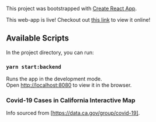 This project was bootstrapped with [Create React App](https://github.com/facebook/create-react-app).

This web-app is live! Checkout out [this link](https://https://ca-covid-visuals.herokuapp.com/) to view it online!
## Available Scripts

In the project directory, you can run:

### `yarn start:backend`

Runs the app in the development mode.<br />
Open [http://localhost:8080](http://localhost:8080) to view it in the browser.

### Covid-19 Cases in California Interactive Map

Info sourced from [https://data.ca.gov/group/covid-19].
